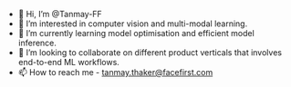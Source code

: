 - 👋 Hi, I’m @Tanmay-FF
- 👀 I’m interested in computer vision and multi-modal learning.
- 🌱 I’m currently learning model optimisation and efficient model inference.
- 💞️ I’m looking to collaborate on different product verticals that involves end-to-end ML workflows.
- 📫 How to reach me - tanmay.thaker@facefirst.com


<!---
Tanmay-FF/Tanmay-FF is a ✨ special ✨ repository because its `README.md` (this file) appears on your GitHub profile.
You can click the Preview link to take a look at your changes.
--->
